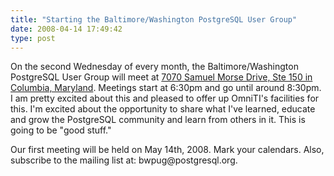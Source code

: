 ```yaml
---
title: "Starting the Baltimore/Washington PostgreSQL User Group"
date: 2008-04-14 17:49:42
type: post
---
```


<p>On the second Wednesday of every month, the Baltimore/Washington PostgreSQL User Group will meet at <a href="https://maps.google.com/maps?f=q&hl=en&geocode=&q=7070+Samuel+Morse+Dr,+Columbia,+MD+21046&jsv=107&sll=37.0625,-95.677068&sspn=42.03917,64.335938&ie=UTF8&ll=39.17033,-76.807995&spn=0.040325,0.062828&t=h&z=14&iwloc=addr">7070 Samuel Morse Drive, Ste 150 in Columbia, Maryland</a>.  Meetings start at 6:30pm and go until around 8:30pm.  I am pretty excited about this and pleased to offer up OmniTI's facilities for this.  I'm excited about the opportunity to share what I've learned, educate and grow the PostgreSQL community and learn from others in it.  This is going to be "good stuff."</p>  <p>Our first meeting will be held on May 14th, 2008.  Mark your calendars.  Also, subscribe to the mailing list at: bwpug@postgresql.org.</p>
